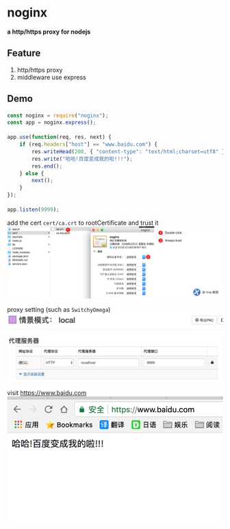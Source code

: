# noginx 

**a http/https proxy for nodejs**

## Feature

1. http/https proxy
2. middleware use express

## Demo

``` javascript
const noginx = require("noginx");
const app = noginx.express();

app.use(function(req, res, next) {
    if (req.headers["host"] == "www.baidu.com") {
        res.writeHead(200, { "content-type": "text/html;charset=utf8" });
        res.write("哈哈!百度变成我的啦!!!");
        res.end();
    } else {
        next();
    }
});

app.listen(9999);
```

add the cert `cert/ca.crt` to rootCertificate and trust it
![](./example/s3.jpg)

proxy setting (such as `SwitchyOmega`)
![](./example/s2.png)

visit <https://www.baidu.com>
![](./example/s1.png)